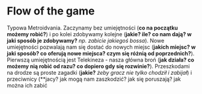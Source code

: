 # Flow of the game
Typowa Metroidvania. Zaczynamy bez umiejętności (**co na początku możemy robić?**) i po kolei zdobywamy kolejne (**jakie? ile? co nam dają? w jaki sposób je zdobywamy?** *np. zabicie jakiegoś bossa*). Nowe umiejętności pozwalają nam się dostać do nowych miejsc (**jakich miejsc? w jaki sposób? co oferują nowe miejsca? czym się różnią od poprzednich?**). Pierwszą umiejętnością jest Telekineza - nasza główna broń (**jak działa? co możemy nią robić od razu? co dopiero gdy się rozwinie?**). Przeszkodami na drodze są proste zagadki (**jakie?** *żeby gracz nie tylko chodził i zabijał*) i przeciwnicy (**jacy? jak mogą nam zaszkodzić? jak się poruszają? jak można ich zabić